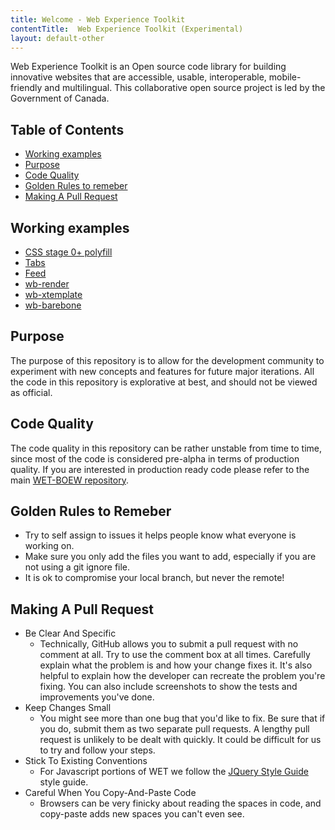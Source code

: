 ```yaml
---
title: Welcome - Web Experience Toolkit
contentTitle:  Web Experience Toolkit (Experimental)
layout: default-other
---
```

Web Experience Toolkit is an Open source code library for building innovative websites that are accessible, usable, interoperable, mobile-friendly and multilingual. This collaborative open source project is led by the Government of Canada.

Table of Contents
-----------------
* [Working examples](#working-examples)
* [Purpose](#purpose)
* [Code Quality](#code-quality)
* [Golden Rules to remeber](#golden-rules-to-remeber)
* [Making A Pull Request](#making-a-pull-request)

Working examples
-------
* [CSS stage 0+ polyfill](src/sites/wb.dev-css/example.html)
* [Tabs](src/components/wb-tabs/tabs.html)
* [Feed](src/components/wb-feed/feed.html)
* [wb-render](src/components/wb-render/wb-render.html)
* [wb-xtemplate](src/components/wb-xtemplate/wb-xtemplate.html)
* [wb-barebone](src/components/wb-barebone/wb-barebone.html)

Purpose
-------
The purpose of this repository is to allow for the development community to experiment with new concepts and features for future major iterations. All the code in this repository is explorative at best, and should not be viewed as official.

Code Quality
------------
The code quality in this repository can be rather unstable from time to time, since most of the code is considered pre-alpha in terms of production quality. If you are interested in production ready code please refer to the main [WET-BOEW repository](https://github.com/wet-boew/wet-boew).

Golden Rules to Remeber
-----------------------
* Try to self assign to issues it helps people know what everyone is working on.
* Make sure you only add the files you want to add, especially if you are not using a git ignore file.
* It is ok to compromise your local branch, but never the remote!

Making A Pull Request
---------------------
* Be Clear And Specific
	- Technically, GitHub allows you to submit a pull request with no comment at all. Try to use the comment box at all times. Carefully explain what the problem is and how your change fixes it. It's also helpful to explain how the developer can recreate the problem you're fixing. You can also include screenshots to show the tests and improvements you've done.
* Keep Changes Small
	- You might see more than one bug that you'd like to fix. Be sure that if you do, submit them as two separate pull requests. A lengthy pull request is unlikely to be dealt with quickly. It could be difficult for us to try and follow your steps.
* Stick To Existing Conventions
	- For Javascript portions of WET we follow the  [JQuery Style Guide](https://contribute.jquery.org/style-guide/js/) style guide.
* Careful When You Copy-And-Paste Code
	 - Browsers can be very finicky about reading the spaces in code, and copy-paste adds new spaces you can't even see.



